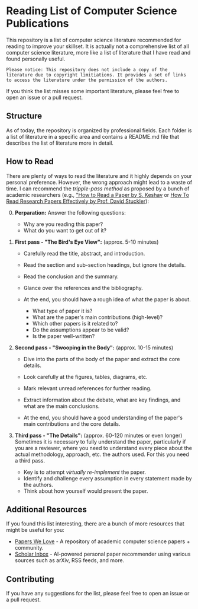 # Reading List of Computer Science Publications

This repository is a list of computer science literature recommended for reading to improve your skillset. It is actually not a comprehensive list of all computer science literature, more like a list of literature that I have read and found personally useful.

    Please notice: This repository does not include a copy of the literature due to copyright limitiations. It provides a set of links to access the literature under the permission of the authors.

If you think the list misses some important literature, please feel free to open an issue or a pull request.

## Structure

As of today, the repository is organized by professional fields. Each folder is a list of literature in a specific area and contains a README.md file that describes the list of literature more in detail.

## How to Read

There are plenty of ways to read the literature and it highly depends on your personal preference. However, the wrong approach might lead to a waste of time. 
I can recommend the *tripple-pass method* as proposed by a bunch of academic researchers (e.g., ["How to Read a Paper by S. Keshav](https://dl.acm.org/doi/abs/10.1145/1273445.1273458) or  [How To Read Research Papers Effectively by Prof. David Stuckler](https://www.youtube.com/watch?v=WVv2jWXW0K4&ab_channel=Prof.DavidStuckler)):

0. **Perparation:** Answer the following questions:
    - Why are you reading this paper? 
    - What do you want to get out of it?

1. **First pass - "The Bird's Eye View":** (approx. 5-10 minutes)
    - Carefully read the title, abstract, and introduction.
    - Read the section and sub-section headings, but ignore the details.
    - Read the conclusion and the summary.
    - Glance over the references and the bibliography.

    - At the end, you should have a rough idea of what the paper is about.
        * What type of paper it is?
        * What are the paper's main contributions (high-level)?
        * Which other papers is it related to?
        * Do the assumptions appear to be valid?
        * Is the paper well-written?

2. **Second pass - "Swooping in the Body":** (approx. 10-15 minutes)
    - Dive into the parts of the body of the paper and extract the core details.
    - Look carefully at the figures, tables, diagrams, etc.
    - Mark relevant unread references for further reading.
    - Extract information about the debate, what are key findings, and what are the main conclusions.

    - At the end, you should have a good understanding of the paper's main contributions and the core details.

3. **Third pass - "The Details":**  (approx. 60-120 minutes or even longer)
Sometimes it is necessary to fully understand the paper, particularly if you are a reviewer, where you need to understand every piece about the actual methodology, approach, etc. the authors used. For this you need a third pass.

    - Key is to attempt *virtually re-implement* the paper.
    - Identify and challenge every assumption in every statement made by the authors.
    - Think about how yourself would present the paper.


## Additional Resources

If you found this list interesting, there are a bunch of more resources that might be useful for you:

- [Papers We Love](https://paperswelove.org/) - A repository of academic computer science papers + community.
- [Scholar Inbox](https://www.scholar-inbox.com/) - AI-powered personal paper recommender using various sources such as arXiv, RSS feeds, and more.

## Contributing

If you have any suggestions for the list, please feel free to open an issue or a pull request.
